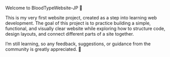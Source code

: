 Welcome to BloodTypeWebsite-JP 🎉

This is my very first website project, created as a step into learning web development. The goal of this project is to practice building a simple, functional, and visually clear website while exploring how to structure code, design layouts, and connect different parts of a site together.

I’m still learning, so any feedback, suggestions, or guidance from the community is greatly appreciated. 🚀
